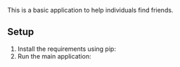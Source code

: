 This is a basic application to help individuals find friends.

## Setup

1. Install the requirements using pip:
2. Run the main application:
